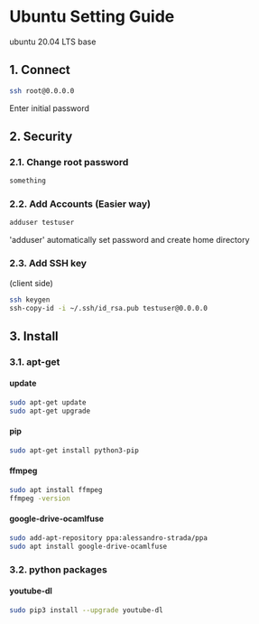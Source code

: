 # Ubuntu Setting Guide
ubuntu 20.04 LTS base

## 1. Connect
``` bash
ssh root@0.0.0.0
```
Enter initial password

## 2. Security
### 2.1. Change root password
``` bash
something
```
### 2.2. Add Accounts (Easier way)
``` bash
adduser testuser
```
'adduser' automatically set password and create home directory
### 2.3. Add SSH key
(client side)
``` bash
ssh keygen
ssh-copy-id -i ~/.ssh/id_rsa.pub testuser@0.0.0.0
```

## 3. Install
### 3.1. apt-get
#### update
``` bash
sudo apt-get update
sudo apt-get upgrade
```
#### pip
``` bash
sudo apt-get install python3-pip
```
#### ffmpeg
``` bash
sudo apt install ffmpeg
ffmpeg -version
```
#### google-drive-ocamlfuse
``` bash
sudo add-apt-repository ppa:alessandro-strada/ppa
sudo apt install google-drive-ocamlfuse
```

### 3.2. python packages
#### youtube-dl
``` bash
sudo pip3 install --upgrade youtube-dl
```
#### 




